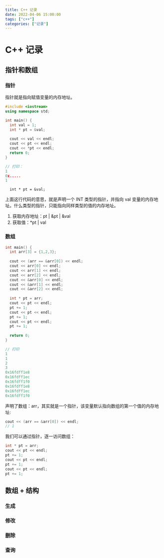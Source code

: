 ```yaml
---
title: C++ 记录
date: 2022-04-06 15:00:00
tags: ["c++"]
categories: ["记录"]
---
```


# C++ 记录



## 指针和数组

### 指针

指针就是指向赋值变量的内存地址。

```c++
#include <iostream>
using namespace std;

int main() {
  int val = 1;
  int * pt = &val;
  
  cout << val << endl;
  cout << pt << endl;
  cout << *pt << endl;
  return 0;
}

// 打印：
1
0x.....
1
```

`  int * pt = &val;` 

上面这行代码的意思，就是声明一个 INT 类型的指针，并指向 val 变量的内存地址。什么类型的指针，只能指向同样类型的值的内存地址。

1. 获取内存地址：pt | &pt | &val
2. 获取值：*pt | val

### 数组

```c++
int main() {
  int arr[3] = {1,2,3};
  
  cout << (arr == &arr[0]) << endl;
  cout << arr[0] << endl;
  cout << arr[1] << endl;
  cout << arr[2] << endl;
  cout << &arr[0] << endl;
  cout << &arr[1] << endl;
  cout << &arr[2] << endl;
  
  int * pt = arr;
  cout << pt << endl;
  pt += 1;
  cout << pt << endl;
  pt += 1;
  cout << pt << endl;
  pt += 1;
  
  return 0;
}

// 打印
1
1
2
3
0x16fdff1e8
0x16fdff1ec
0x16fdff1f0
0x16fdff1e8
0x16fdff1ec
0x16fdff1f0
```

声明了数组：arr，其实就是一个指针，该变量默认指向数组的第一个值的内存地址:

```c++
cout << (arr == &arr[0]) << endl;
// 1
```

我们可以通过指针，逐一访问数组：

```c++
int * pt = arr;
cout << pt << endl;
pt += 1;
cout << pt << endl;
pt += 1;
cout << pt << endl;
pt += 1;
```





## 数组 + 结构

### 生成

### 修改

### 删除

### 查询

